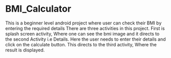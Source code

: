 # BMI_Calculator
This is a beginner level android project where user can check their BMI by entering the required details
There are three activities in this project. First is splash screen activity, Where one can see the bmi image and it directs to the second Activity i.e Details.
Here the user needs to enter their details and click on the calculate button. This directs to the third activity, Where the result is displayed.
